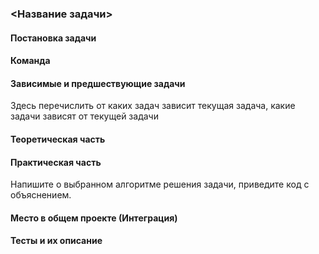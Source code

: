 ### <Название задачи>
#### Постановка задачи
#### Команда
#### Зависимые и предшествующие задачи
Здесь перечислить от каких задач зависит текущая задача, какие задачи зависят от текущей задачи
#### Теоретическая часть
#### Практическая часть
Напишите о выбранном алгоритме решения задачи, приведите код с объяснением.
#### Место в общем проекте (Интеграция)
#### Тесты и их описание